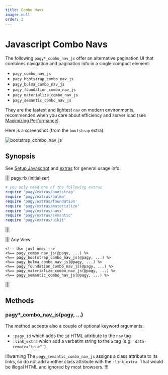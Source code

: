 ```yaml
---
title: Combo Navs
image: null
order: 2
---
```


# Javascript Combo Navs

The following `pagy*_combo_nav_js` offer an alternative pagination UI that combines navigation and pagination info in a single compact element:

- `pagy_combo_nav_js`
- `pagy_bootstrap_combo_nav_js`
- `pagy_bulma_combo_nav_js`
- `pagy_foundation_combo_nav_js`
- `pagy_materialize_combo_nav_js`
- `pagy_semantic_combo_nav_js`

They are the fastest and lightest `nav` on modern environments, recommended when you care about efficiency and server load (see [Maximizing Performance](/docs/how-to.md#maximize-performance)).

Here is a screenshot (from the `bootstrap` extra):

![bootstrap_combo_nav_js](/docs/assets/images/bootstrap_combo_nav_js-g.png)

## Synopsis

See [Setup Javascript](setup.md) and [extras](/docs/extras.md) for general usage info.

||| pagy.rb (initializer)
```ruby
# you only need one of the following extras
require 'pagy/extras/bootstrap'
require 'pagy/extras/bulma'
require 'pagy/extras/foundation'
require 'pagy/extras/materialize'
require 'pagy/extras/navs'
require 'pagy/extras/semantic'
require 'pagy/extras/uikit'
```
|||

||| Any View
```erb
<!-- Use just one: -->
<%== pagy_combo_nav_js(@pagy, ...) %>
<%== pagy_bootstrap_combo_nav_js(@pagy, ...) %>
<%== pagy_bulma_combo_nav_js(@pagy, ...) %>
<%== pagy_foundation_combo_nav_js(@pagy, ...) %>
<%== pagy_materialize_combo_nav_js(@pagy, ...) %>
<%== pagy_semantic_combo_nav_js(@pagy, ...) %>
```
|||
## Methods

### pagy*_combo_nav_js(pagy, ...)

The method accepts also a couple of optional keyword arguments:

- `:pagy_id` which adds the `id` HTML attribute to the `nav` tag
- `:link_extra` which add a verbatim string to the `a` tag (e.g. `'data-remote="true"'`)

!!!warning
The `pagy_semantic_combo_nav_js` assigns a class attribute to its links, so do not add another class attribute with the `:link_extra`. That would be illegal HTML and ignored by most browsers.
!!!
